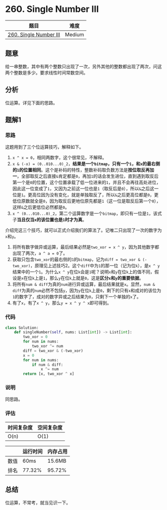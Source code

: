 # 260. Single Number III

| 题目 | 难度 |
| ---- | ---- |
| [260. Single Number III](https://leetcode.com/problems/single-number-iii/) | Medium |

## 题意

给一串整数，其中有两个整数只出现了一次，另外其他的整数都出现了两次，问这两个整数是多少。要求线性时间常数空间。

## 分析

位运算。详见下面的思路。

## 题解1

### 思路

这题用到了三个位运算技巧，解释如下。

1. `x ^ x = 0`，相同两数字，这个很常见，不解释。
2. `x & (-x) = (0..010...0)_2`，**结果是一个`bitmap`，只有一个`1`，和`x`的最右侧的`1`的位置相同**。这个是补码的特性，整数补码取负数方法是**按位取反再加一**，全部取反之后直接`&`肯定都是`0`，再加`1`的话会发生进位，直到遇到取反后第一个是`0`的位置，这个位置承载了低一位进来的`1`，并且不会再往高处进位，因此这一位变成了`1`，又因为之前这一位也是`1`（取反后是`0`），所以`&`之后这一位是`1`。更高位因为没有变化，就是单独取反了，所以`&`之后更高位都是`0`，更低位原数就全是`0`，因为取反后更地位原先都是`1`（这一位是取反后第一个`0`），这样`&`之后更低位必然都是`0`。
3. `x ^ (0...010...0)_2`，第二个运算数字是一个`bitmap`，即只有一位是`1`，该式子**当且仅当`x`的该位置也是`1`时才为真**。

介绍完这三个技巧，就可以正式介绍我们的算法了。记唯二只出现了一次的数字为`x`和`y`。

1. 将所有数字做异或运算，最后结果必然是`two_xor = x ^ y`，因为其他数字都出现了两次，`a ^ a = 0`了。
2. 获取只包含`two_xor`的最右侧的`1`的`bitmap`，记为`diff = two_xor & (-two_xor)`，原理见上述技巧2。这个`diff`中为`1`的那一位（记为位`k`），是`x ^ y`结果中的一个`1`。为什么`x ^ y`在位`k`会是`1`呢？说明`x`和`y`在位`k`上的值不同，假设是`x`在位`k`上是`1`，那么`y`在位`k`上就是`0`，这是**区分`x`和`y`的重要依据**。
3. 将所有`num & diff`为真的`num`进行异或运算，最后结果就是`x`。显然，`num & diff`为真的`num`必然不包括`y`，因为`y`在位`k`上是`0`，剩下的只有`x`和成对的该位为`1`的数字了，成对的数字异或之后结果为`0`，只剩下一个单独的`x`了。
4. 有了`x`，有了`x ^ y`，那么`y = x ^ y ^ x`即可得到。

### 代码

```python
class Solution:
    def singleNumber(self, nums: List[int]) -> List[int]:
        two_xor = 0
        for num in nums:
            two_xor ^= num
        diff = two_xor & (-two_xor)
        x = 0
        for num in nums:
            if num & diff:
                x ^= num
        return [x, two_xor ^ x]
```

### 说明

同思路。

### 评估

| 时间复杂度 | 空间复杂度 |
| ---- | ---- |
| O(n) | O(1) |

| | 运行时间 | 内存占用 |
| ---- | ---- | ---- |
| 数值 | 60ms | 15.6MB |
| 排名 | 77.32% | 95.72% |

## 总结

位运算，不常考，就当见识一下。
